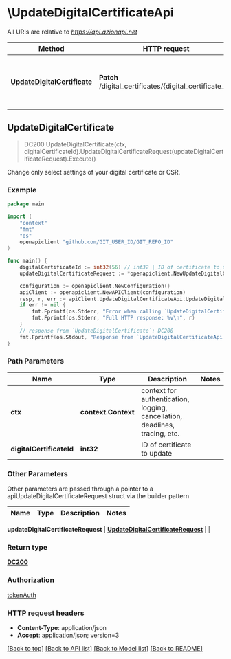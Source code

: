 # \UpdateDigitalCertificateApi

All URIs are relative to *https://api.azionapi.net*

Method | HTTP request | Description
------------- | ------------- | -------------
[**UpdateDigitalCertificate**](UpdateDigitalCertificateApi.md#UpdateDigitalCertificate) | **Patch** /digital_certificates/{digital_certificate_id} | Change only select settings of your digital certificate or CSR.



## UpdateDigitalCertificate

> DC200 UpdateDigitalCertificate(ctx, digitalCertificateId).UpdateDigitalCertificateRequest(updateDigitalCertificateRequest).Execute()

Change only select settings of your digital certificate or CSR.

### Example

```go
package main

import (
    "context"
    "fmt"
    "os"
    openapiclient "github.com/GIT_USER_ID/GIT_REPO_ID"
)

func main() {
    digitalCertificateId := int32(56) // int32 | ID of certificate to update
    updateDigitalCertificateRequest := *openapiclient.NewUpdateDigitalCertificateRequest() // UpdateDigitalCertificateRequest | 

    configuration := openapiclient.NewConfiguration()
    apiClient := openapiclient.NewAPIClient(configuration)
    resp, r, err := apiClient.UpdateDigitalCertificateApi.UpdateDigitalCertificate(context.Background(), digitalCertificateId).UpdateDigitalCertificateRequest(updateDigitalCertificateRequest).Execute()
    if err != nil {
        fmt.Fprintf(os.Stderr, "Error when calling `UpdateDigitalCertificateApi.UpdateDigitalCertificate``: %v\n", err)
        fmt.Fprintf(os.Stderr, "Full HTTP response: %v\n", r)
    }
    // response from `UpdateDigitalCertificate`: DC200
    fmt.Fprintf(os.Stdout, "Response from `UpdateDigitalCertificateApi.UpdateDigitalCertificate`: %v\n", resp)
}
```

### Path Parameters


Name | Type | Description  | Notes
------------- | ------------- | ------------- | -------------
**ctx** | **context.Context** | context for authentication, logging, cancellation, deadlines, tracing, etc.
**digitalCertificateId** | **int32** | ID of certificate to update | 

### Other Parameters

Other parameters are passed through a pointer to a apiUpdateDigitalCertificateRequest struct via the builder pattern


Name | Type | Description  | Notes
------------- | ------------- | ------------- | -------------

 **updateDigitalCertificateRequest** | [**UpdateDigitalCertificateRequest**](UpdateDigitalCertificateRequest.md) |  | 

### Return type

[**DC200**](DC200.md)

### Authorization

[tokenAuth](../README.md#tokenAuth)

### HTTP request headers

- **Content-Type**: application/json
- **Accept**: application/json; version=3

[[Back to top]](#) [[Back to API list]](../README.md#documentation-for-api-endpoints)
[[Back to Model list]](../README.md#documentation-for-models)
[[Back to README]](../README.md)

